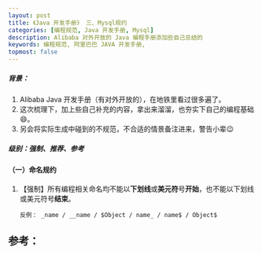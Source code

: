 ```yaml
---
layout: post
title: 《Java 开发手册》 三、Mysql规约
categories: [编程规范, Java 开发手册, Mysql]
description: Alibaba 对外开放的 Java 编程手册添加些自己总结的
keywords: 编程规范, 阿里巴巴 JAVA 开发手册, 
topmost: false
---
```


##### 背景：

1. Alibaba Java 开发手册（有对外开放的），在地铁里看过很多遍了。
2. 这次梳理下，加上些自己补充的内容，拿出来溜溜，也夯实下自己的编程基础:smile:。
3. 另会将实际生成中碰到的不规范，不合适的情景备注进来，警告小辈:wink:

##### 级别：强制、推荐、参考



#### （一）命名规约

1. 【强制】所有编程相关命名均不能以**下划线**或**美元符**号**开始**，也不能以下划线或美元符号**结束**。    

   ```
   反例： _name / __name / $Object / name_ / name$ / Object$
   ```





## 参考：

